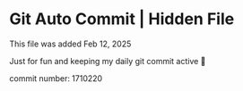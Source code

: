 # Git Auto Commit | Hidden File

This file was added Feb 12, 2025

Just for fun and keeping my daily git commit active 🤪

commit number: 1710220
